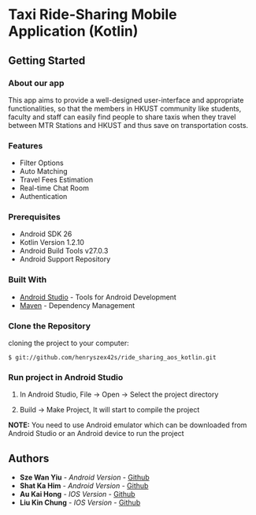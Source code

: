 # Taxi Ride-Sharing Mobile Application (Kotlin)


## Getting Started

### About our app
This app aims to provide a well-designed user-interface and appropriate functionalities, so that the members in HKUST community like students, faculty and staff can easily find people to share taxis when they travel between MTR Stations and HKUST and thus save on transportation costs.

### Features
* Filter Options
* Auto Matching
* Travel Fees Estimation
* Real-time Chat Room
* Authentication

### Prerequisites

* Android SDK 26
* Kotlin Version 1.2.10
* Android Build Tools v27.0.3
* Android Support Repository

### Built With

* [Android Studio](https://developer.android.com/studio/) - Tools for Android Development
* [Maven](https://maven.apache.org/) - Dependency Management

### Clone the Repository

cloning the project to your computer:
```
$ git://github.com/henryszex42s/ride_sharing_aos_kotlin.git
```

### Run project in Android Studio

1. In Android Studio, File -> Open -> Select the project directory

2. Build -> Make Project, It will start to compile the project

**NOTE:** You need to use Android emulator which can be downloaded from Android Studio or an Android device to run the project



## Authors

* **Sze Wan Yiu**   - *Android Version* - [Github](https://github.com/henryszex42s)
* **Shat Ka Him**   - *Android Version* - [Github](https://github.com/him428)
* **Au Kai Hong**   - *IOS Version* - [Github](https://github.com/tommyau95)
* **Liu Kin Chung** - *IOS Version* - [Github](https://github.com/hkkcliu)


